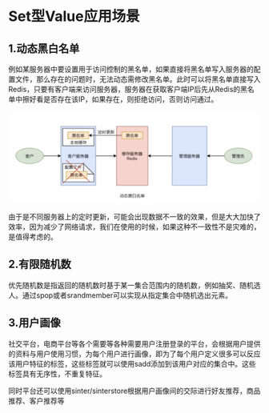 # Set型Value应用场景

## 1.动态黑白名单

​		例如某服务器中要设置用于访问控制的黑名单，如果直接将黑名单写入服务器的配置文件，那么存在的问题时，无法动态需修改黑名单。此时可以将黑名单直接写入Redis，只要有客户端来访问服务器，服务器在获取客户端IP后先从Redis的黑名单中擦好看是否存在该IP，如果存在，则拒绝访问，否则访问通过。

![image-20221211161912849](https://raw.githubusercontent.com/bigshcool/myPic/main/image-20221211161912849.png)

由于是不同服务器上的定时更新，可能会出现数据不一致的效果，但是大大加快了效率，因为减少了网络请求，我们在使用的时候，如果这种不一致性不是灾难的，是值得考虑的。

## 2.有限随机数

​		优先随机数是指返回的随机数时基于某一集合范围内的随机数，例如抽奖、随机选人。通过spop或者srandmember可以实现从指定集合中随机选出元素。



## 3.用户画像

​		社交平台，电商平台等各个需要等各种需要用户注册登录的平台，会根据用户提供的资料与用户使用习惯，为每个用户进行画像，即为了每个用户定义很多可以反应该用户特征的标签，这些标签就可以使用sadd添加到该用户对应的集合中。这些标签具有无序性，不重复特征。

​		同时平台还可以使用sinter/sinterstore根据用户画像间的交际进行好友推荐，商品推荐、客户推荐等

​	
